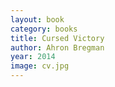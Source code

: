 ```yaml
---
layout: book
category: books
title: Cursed Victory
author: Ahron Bregman
year: 2014
image: cv.jpg
---
```

